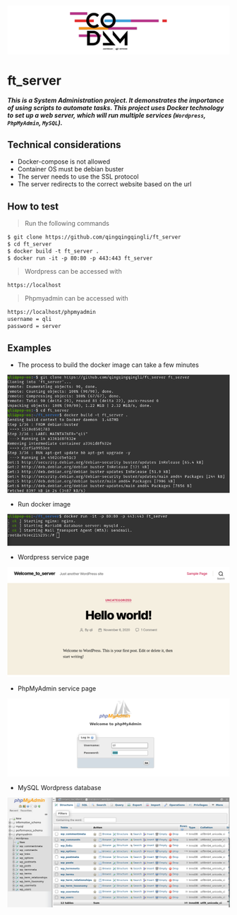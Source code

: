 [![Logo](https://github.com/qingqingqingli/readme_images/blob/master/codam_logo_1.png)](https://github.com/qingqingqingli/ft_server)

# ft_server
***This is a System Administration project. It demonstrates the importance of using scripts to automate tasks. This project uses Docker technology to set up a web server, which will run multiple services (```Wordpress```, ```PhpMyAdmin```, ```MySQL```).***

## Technical considerations

- Docker-compose is not allowed
- Container OS must be debian buster
- The server needs to use the SSL protocol
- The server redirects to the correct website based on the url

## How to test
> Run the following commands

```shell
$ git clone https://github.com/qingqingqingli/ft_server
$ cd ft_server
$ docker build -t ft_server .
$ docker run -it -p 80:80 -p 443:443 ft_server
```

> Wordpress can be accessed with

```shell
https://localhost
```

> Phpmyadmin can be accessed with

```shell
https://localhost/phpmyadmin
username = qli
password = server
```

## Examples

- The process to build the docker image can take a few minutes

[![ft_server_1](https://github.com/qingqingqingli/readme_images/blob/master/ft_server_1.png)](https://github.com/qingqingqingli/ft_server)

- Run docker image

[![ft_server_2](https://github.com/qingqingqingli/readme_images/blob/master/ft_server_2.png)](https://github.com/qingqingqingli/ft_server)

- Wordpress service page

[![ft_server_wordpress](https://github.com/qingqingqingli/readme_images/blob/master/ft_server_wordpress.png)](https://github.com/qingqingqingli/ft_server)

- PhpMyAdmin service page

[![ft_server_pma_0](https://github.com/qingqingqingli/readme_images/blob/master/ft_server_pma_0.png)](https://github.com/qingqingqingli/ft_server)

- MySQL Wordpress database

[![ft_server_pma_2](https://github.com/qingqingqingli/readme_images/blob/master/ft_server_pma_2.png)](https://github.com/qingqingqingli/ft_server)
